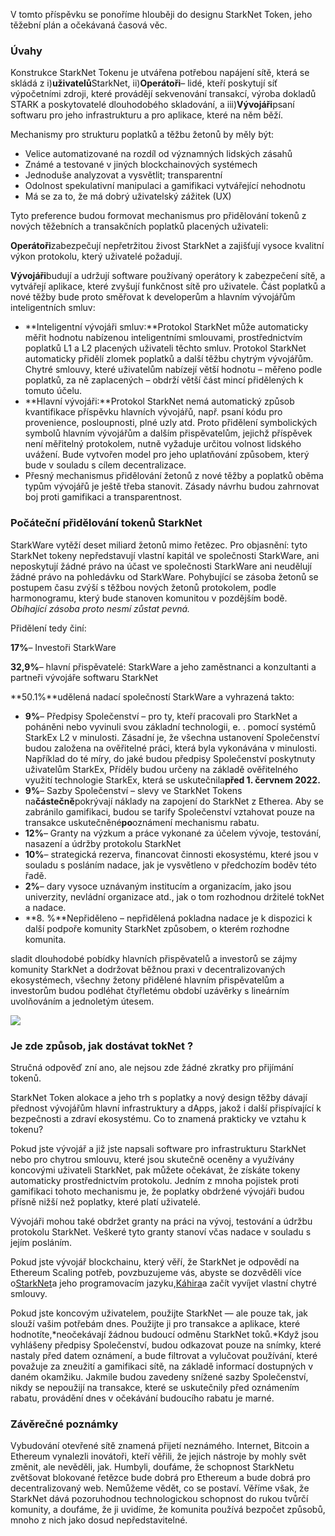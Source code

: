 V tomto příspěvku se ponoříme hlouběji do designu StarkNet Token, jeho těžební plán a očekávaná časová věc.

### Úvahy

Konstrukce StarkNet Tokenu je utvářena potřebou napájení sítě, která se skládá z i)**uživatelů**StarkNet, ii)**Operátoři**– lidé, kteří poskytují síť výpočetními zdroji, které provádějí sekvenování transakcí, výroba dokladů STARK a poskytovatelé dlouhodobého skladování, a iii)**Vývojáři**psaní softwaru pro jeho infrastrukturu a pro aplikace, které na něm běží.

Mechanismy pro strukturu poplatků a těžbu žetonů by měly být:

* Velice automatizované na rozdíl od významných lidských zásahů
* Známé a testované v jiných blockchainových systémech
* Jednoduše analyzovat a vysvětlit; transparentní
* Odolnost spekulativní manipulaci a gamifikaci vytvářející nehodnotu
* Má se za to, že má dobrý uživatelský zážitek (UX)

Tyto preference budou formovat mechanismus pro přidělování tokenů z nových těžebních a transakčních poplatků placených uživateli:

**Operátoři**zabezpečují nepřetržitou živost StarkNet a zajišťují vysoce kvalitní výkon protokolu, který uživatelé požadují.

**Vývojáři**budují a udržují software používaný operátory k zabezpečení sítě, a vytvářejí aplikace, které zvyšují funkčnost sítě pro uživatele. Část poplatků a nové těžby bude proto směřovat k developerům a hlavním vývojářům inteligentních smluv:

* **Inteligentní vývojáři smluv:**Protokol StarkNet může automaticky měřit hodnotu nabízenou inteligentními smlouvami, prostřednictvím poplatků L1 a L2 placených uživateli těchto smluv. Protokol StarkNet automaticky přidělí zlomek poplatků a další těžbu chytrým vývojářům. Chytré smlouvy, které uživatelům nabízejí větší hodnotu – měřeno podle poplatků, za ně zaplacených – obdrží větší část mincí přidělených k tomuto účelu.
* **Hlavní vývojáři:**Protokol StarkNet nemá automatický způsob kvantifikace příspěvku hlavních vývojářů, např. psaní kódu pro provenience, posloupnosti, plné uzly atd. Proto přidělení symbolických symbolů hlavním vývojářům a dalším přispěvatelům, jejichž příspěvek není měřitelný protokolem, nutně vyžaduje určitou volnost lidského uvážení. Bude vytvořen model pro jeho uplatňování způsobem, který bude v souladu s cílem decentralizace.
* Přesný mechanismus přidělování žetonů z nové těžby a poplatků oběma typům vývojářů je ještě třeba stanovit. Zásady návrhu budou zahrnovat boj proti gamifikaci a transparentnost.

### Počáteční přidělování tokenů StarkNet

StarkWare vytěží deset miliard žetonů mimo řetězec. Pro objasnění: tyto StarkNet tokeny nepředstavují vlastní kapitál ve společnosti StarkWare, ani neposkytují žádné právo na účast ve společnosti StarkWare ani neudělují žádné právo na pohledávku od StarkWare. Pohybující se zásoba žetonů se postupem času zvýší s těžbou nových žetonů protokolem, podle harmonogramu, který bude stanoven komunitou v pozdějším bodě.\
*Obíhající zásoba proto nesmí zůstat pevná.*

Přidělení tedy činí:

**17%**– Investoři StarkWare

**32,9%**– hlavní přispěvatelé: StarkWare a jeho zaměstnanci a konzultanti a partneři vývojáře softwaru StarkNet

**50.1%**udělená nadací společností StarkWare a vyhrazená takto:

* **9%**– Předpisy Společenství – pro ty, kteří pracovali pro StarkNet a poháněni nebo vyvinuli svou základní technologii, e. . pomocí systémů StarkEx L2 v minulosti. Zásadní je, že všechna ustanovení Společenství budou založena na ověřitelné práci, která byla vykonávána v minulosti. Například do té míry, do jaké budou předpisy Společenství poskytnuty uživatelům StarkEx, Příděly budou určeny na základě ověřitelného využití technologie StarkEx, která se uskutečnila**před 1. červnem 2022.**
* **9%**– Sazby Společenství – slevy ve StarkNet Tokens na**částečně**pokrývají náklady na zapojení do StarkNet z Etherea. Aby se zabránilo gamifikaci, budou se tarify Společenství vztahovat pouze na transakce uskutečněné**po**oznámení mechanismu rabatu.
* **12%**– Granty na výzkum a práce vykonané za účelem vývoje, testování, nasazení a údržby protokolu StarkNet
* **10%**– strategická rezerva, financovat činnosti ekosystému, které jsou v souladu s posláním nadace, jak je vysvětleno v předchozím bodě[](https://medium.com/@starkware/part-2-a-decentralization-and-governance-proposal-for-starknet-23e335645778)v této řadě.
* **2%**– dary vysoce uznávaným institucím a organizacím, jako jsou univerzity, nevládní organizace atd., jak o tom rozhodnou držitelé tokNet a nadace.
* **8. %**Nepřiděleno – nepřidělená pokladna nadace je k dispozici k další podpoře komunity StarkNet způsobem, o kterém rozhodne komunita.

sladit dlouhodobé pobídky hlavních přispěvatelů a investorů se zájmy komunity StarkNet a dodržovat běžnou praxi v decentralizovaných ekosystémech, všechny žetony přidělené hlavním přispěvatelům a investorům budou podléhat čtyřletému období uzávěrky s lineárním uvolňováním a jednoletým útesem.

![](/assets/1_qcosthgskfd-q6bn3yzghq-1.png)

### Je zde způsob, jak dostávat tokNet ?

Stručná odpověď zní ano, ale nejsou zde žádné zkratky pro přijímání tokenů.

StarkNet Token alokace a jeho trh s poplatky a nový design těžby dávají přednost vývojářům hlavní infrastruktury a dApps, jakož i další přispívající k bezpečnosti a zdraví ekosystému. Co to znamená prakticky ve vztahu k tokenu?

Pokud jste vývojář a již jste napsali software pro infrastrukturu StarkNet nebo pro chytrou smlouvu, které jsou skutečně oceněny a využívány koncovými uživateli StarkNet, pak můžete očekávat, že získáte tokeny automaticky prostřednictvím protokolu. Jedním z mnoha pojistek proti gamifikaci tohoto mechanismu je, že poplatky obdržené vývojáři budou přísně nižší než poplatky, které platí uživatelé.

Vývojáři mohou také obdržet granty na práci na vývoj, testování a údržbu protokolu StarkNet. Veškeré tyto granty stanoví včas nadace v souladu s jejím posláním.

Pokud jste vývojář blockchainu, který věří, že StarkNet je odpovědí na Ethereum Scaling potřeb, povzbuzujeme vás, abyste se dozvěděli více o[StarkNet](https://starknet.io/)a jeho programovacím jazyku,[Káhira](https://www.cairo-lang.org/)a začít vyvíjet vlastní chytré smlouvy.

Pokud jste koncovým uživatelem, použijte StarkNet — ale pouze tak, jak slouží vašim potřebám dnes. Použijte ji pro transakce a aplikace, které hodnotíte,*neočekávají žádnou budoucí odměnu StarkNet toků.*Když jsou vyhlášeny předpisy Společenství, budou odkazovat pouze na snímky, které nastaly před datem oznámení, a bude filtrovat a vylučovat používání, které považuje za zneužití a gamifikaci sítě, na základě informací dostupných v daném okamžiku. Jakmile budou zavedeny snížené sazby Společenství, nikdy se nepoužijí na transakce, které se uskutečnily před oznámením rabatu, provádění dnes v očekávání budoucího rabatu je marné.

### Závěrečné poznámky

Vybudování otevřené sítě znamená přijetí neznámého. Internet, Bitcoin a Ethereum vynalezli inovátoři, kteří věřili, že jejich nástroje by mohly svět změnit, ale nevěděli, jak. Humbyli, doufáme, že schopnost StarkNetu zvětšovat blokované řetězce bude dobrá pro Ethereum a bude dobrá pro decentralizovaný web. Nemůžeme vědět, co se postaví. Věříme však, že StarkNet dává pozoruhodnou technologickou schopnost do rukou tvůrčí komunity, a doufáme, že ji uvidíme, že komunita používá bezpočet způsobů, mnoho z nich jako dosud nepředstavitelné.